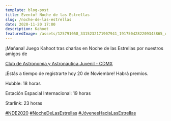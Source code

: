 ```yaml
---
template: blog-post
title: Evento! Noche de las Estrellas
slug: /noche-de-las-estrellas
date: 2020-11-20 17:00
description: Kahoot
featuredImage: /assets/125791058_3315232171907941_1917504282209343865_o.jpg
---
```

<!--StartFragment-->

¡Mañana! Juego Kahoot tras charlas en Noche de las Estrellas por nuestros amigos de

[Club de Astronomía y Astronáutica Juvenil - CDMX](https://www.facebook.com/caaj.cdmx/)

¡Estás a tiempo de registrarte hoy 20 de Noviembre! Habrá premios.

Hubble: 18 horas

Estación Espacial Internacional: 19 horas

Starlink: 23 horas

[\#NDE2020](https://www.facebook.com/hashtag/nde2020?__eep__=6&__cft__[0]=AZVoBHC3XMRczbIQFKZQaZtecXBIY675o65D6DKUdxRzrfsYP2eCuFoPX8PJ1l1Unb8F1otpCZIcwGYH2VTDJnjDfVQZHarpmcHsuk5DPvdWD_SdIAlpu5v70FKFgSUJAe16RpgskZmueNK2YHAOJDDNC-4LCHV_8uFG1wjMRU8W4Q&__tn__=*NK-R) [\#NocheDeLasEstrellas](https://www.facebook.com/hashtag/nochedelasestrellas?__eep__=6&__cft__[0]=AZVoBHC3XMRczbIQFKZQaZtecXBIY675o65D6DKUdxRzrfsYP2eCuFoPX8PJ1l1Unb8F1otpCZIcwGYH2VTDJnjDfVQZHarpmcHsuk5DPvdWD_SdIAlpu5v70FKFgSUJAe16RpgskZmueNK2YHAOJDDNC-4LCHV_8uFG1wjMRU8W4Q&__tn__=*NK-R) [\#JóvenesHaciaLasEstrellas](https://www.facebook.com/hashtag/j%C3%B3veneshacialasestrellas?__eep__=6&__cft__[0]=AZVoBHC3XMRczbIQFKZQaZtecXBIY675o65D6DKUdxRzrfsYP2eCuFoPX8PJ1l1Unb8F1otpCZIcwGYH2VTDJnjDfVQZHarpmcHsuk5DPvdWD_SdIAlpu5v70FKFgSUJAe16RpgskZmueNK2YHAOJDDNC-4LCHV_8uFG1wjMRU8W4Q&__tn__=*NK-R)

<!--EndFragment-->